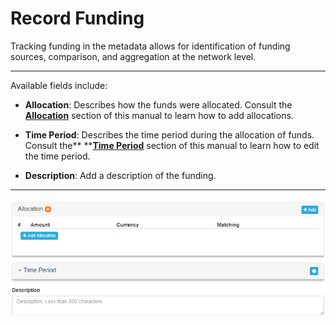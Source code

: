 # Record Funding

Tracking funding in the metadata allows for identification of funding sources, comparison, and aggregation at the network level.

---

Available fields include:

* **Allocation**: Describes how the funds were allocated. Consult the [**Allocation**](/record/edit/record-funding/allocation.md) section of this manual to learn how to add allocations.

* **Time Period**: Describes the time period during the allocation of funds. Consult the** **[**Time Period**](/record/edit/record-funding/time-period.md) section of this manual to learn how to edit the time period.

* **Description**: Add a description of the funding.

---

![](/assets/funding_window.png)

